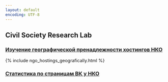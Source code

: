 ```yaml
---
layout: default
encoding: UTF-8
---
```


## Civil Society Research Lab

### [Изучение географической пренадлежности хостингов НКО](./hostings.md)

{% include ngo_hostings_geografically.html %}

### [Статистика по страницам ВК у НКО](./vk_analysis.md) 
